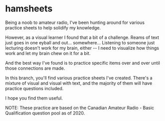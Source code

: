 # hamsheets

Being a noob to amateur radio, I've been hunting around for various practice sheets to help solidify my knowledge.

However, as a visual learner I found that a bit of a challenge. Reams of text just goes in one eyball and out... somewhere...
Listening to someone just lecturing doesn't work for my brain, either -- I need to visualize how things work and let my brain chew on it for a bit.

And the best way I've found is to practice specific items over and over until those connections are made.

In this branch, you'll find various practice sheets I've created. There's a mixture of visual and visual with text, and the majority of them will have practice questions included.

I hope you find them useful.

NOTE: These practice are based on the Canadian Amateur Radio - Basic Qualification question pool as of 2020.

